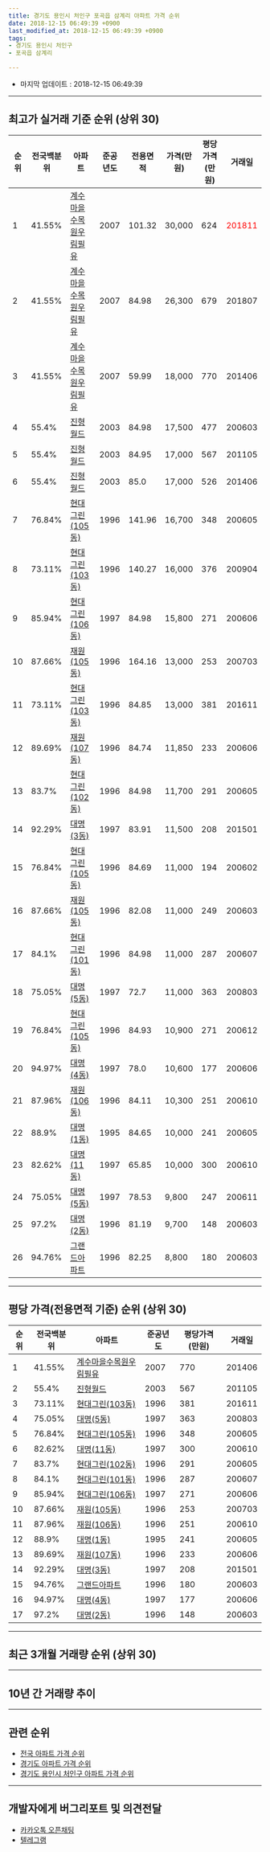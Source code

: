 ```yaml
---
title: 경기도 용인시 처인구 포곡읍 삼계리 아파트 가격 순위
date: 2018-12-15 06:49:39 +0900
last_modified_at: 2018-12-15 06:49:39 +0900
tags:
- 경기도 용인시 처인구
- 포곡읍 삼계리

---
```


* 마지막 업데이트 : 2018-12-15 06:49:39

---

## 최고가 실거래 기준 순위 (상위 30)


|순위|전국백분위|아파트|준공년도|전용면적|가격(만원)|평당가격(만원)|거래일|
|---|---|---|---|---|---|---|---|
|1|41.55%|[계수마을수목원우림필유](https://search.naver.com/search.naver?query=%EA%B2%BD%EA%B8%B0%EB%8F%84+%EC%9A%A9%EC%9D%B8%EC%8B%9C+%EC%B2%98%EC%9D%B8%EA%B5%AC+%ED%8F%AC%EA%B3%A1%EC%9D%8D+%EC%82%BC%EA%B3%84%EB%A6%AC+%EA%B3%84%EC%88%98%EB%A7%88%EC%9D%84%EC%88%98%EB%AA%A9%EC%9B%90%EC%9A%B0%EB%A6%BC%ED%95%84%EC%9C%A0)|2007|101.32|30,000|624|<span style="color:red">201811</span>|
|2|41.55%|[계수마을수목원우림필유](https://search.naver.com/search.naver?query=%EA%B2%BD%EA%B8%B0%EB%8F%84+%EC%9A%A9%EC%9D%B8%EC%8B%9C+%EC%B2%98%EC%9D%B8%EA%B5%AC+%ED%8F%AC%EA%B3%A1%EC%9D%8D+%EC%82%BC%EA%B3%84%EB%A6%AC+%EA%B3%84%EC%88%98%EB%A7%88%EC%9D%84%EC%88%98%EB%AA%A9%EC%9B%90%EC%9A%B0%EB%A6%BC%ED%95%84%EC%9C%A0)|2007|84.98|26,300|679|201807|
|3|41.55%|[계수마을수목원우림필유](https://search.naver.com/search.naver?query=%EA%B2%BD%EA%B8%B0%EB%8F%84+%EC%9A%A9%EC%9D%B8%EC%8B%9C+%EC%B2%98%EC%9D%B8%EA%B5%AC+%ED%8F%AC%EA%B3%A1%EC%9D%8D+%EC%82%BC%EA%B3%84%EB%A6%AC+%EA%B3%84%EC%88%98%EB%A7%88%EC%9D%84%EC%88%98%EB%AA%A9%EC%9B%90%EC%9A%B0%EB%A6%BC%ED%95%84%EC%9C%A0)|2007|59.99|18,000|770|201406|
|4|55.4%|[진형월드](https://search.naver.com/search.naver?query=%EA%B2%BD%EA%B8%B0%EB%8F%84+%EC%9A%A9%EC%9D%B8%EC%8B%9C+%EC%B2%98%EC%9D%B8%EA%B5%AC+%ED%8F%AC%EA%B3%A1%EC%9D%8D+%EC%82%BC%EA%B3%84%EB%A6%AC+%EC%A7%84%ED%98%95%EC%9B%94%EB%93%9C)|2003|84.98|17,500|477|200603|
|5|55.4%|[진형월드](https://search.naver.com/search.naver?query=%EA%B2%BD%EA%B8%B0%EB%8F%84+%EC%9A%A9%EC%9D%B8%EC%8B%9C+%EC%B2%98%EC%9D%B8%EA%B5%AC+%ED%8F%AC%EA%B3%A1%EC%9D%8D+%EC%82%BC%EA%B3%84%EB%A6%AC+%EC%A7%84%ED%98%95%EC%9B%94%EB%93%9C)|2003|84.95|17,000|567|201105|
|6|55.4%|[진형월드](https://search.naver.com/search.naver?query=%EA%B2%BD%EA%B8%B0%EB%8F%84+%EC%9A%A9%EC%9D%B8%EC%8B%9C+%EC%B2%98%EC%9D%B8%EA%B5%AC+%ED%8F%AC%EA%B3%A1%EC%9D%8D+%EC%82%BC%EA%B3%84%EB%A6%AC+%EC%A7%84%ED%98%95%EC%9B%94%EB%93%9C)|2003|85.0|17,000|526|201406|
|7|76.84%|[현대그린(105동)](https://search.naver.com/search.naver?query=%EA%B2%BD%EA%B8%B0%EB%8F%84+%EC%9A%A9%EC%9D%B8%EC%8B%9C+%EC%B2%98%EC%9D%B8%EA%B5%AC+%ED%8F%AC%EA%B3%A1%EC%9D%8D+%EC%82%BC%EA%B3%84%EB%A6%AC+%ED%98%84%EB%8C%80%EA%B7%B8%EB%A6%B0%28105%EB%8F%99%29)|1996|141.96|16,700|348|200605|
|8|73.11%|[현대그린(103동)](https://search.naver.com/search.naver?query=%EA%B2%BD%EA%B8%B0%EB%8F%84+%EC%9A%A9%EC%9D%B8%EC%8B%9C+%EC%B2%98%EC%9D%B8%EA%B5%AC+%ED%8F%AC%EA%B3%A1%EC%9D%8D+%EC%82%BC%EA%B3%84%EB%A6%AC+%ED%98%84%EB%8C%80%EA%B7%B8%EB%A6%B0%28103%EB%8F%99%29)|1996|140.27|16,000|376|200904|
|9|85.94%|[현대그린(106동)](https://search.naver.com/search.naver?query=%EA%B2%BD%EA%B8%B0%EB%8F%84+%EC%9A%A9%EC%9D%B8%EC%8B%9C+%EC%B2%98%EC%9D%B8%EA%B5%AC+%ED%8F%AC%EA%B3%A1%EC%9D%8D+%EC%82%BC%EA%B3%84%EB%A6%AC+%ED%98%84%EB%8C%80%EA%B7%B8%EB%A6%B0%28106%EB%8F%99%29)|1997|84.98|15,800|271|200606|
|10|87.66%|[재원(105동)](https://search.naver.com/search.naver?query=%EA%B2%BD%EA%B8%B0%EB%8F%84+%EC%9A%A9%EC%9D%B8%EC%8B%9C+%EC%B2%98%EC%9D%B8%EA%B5%AC+%ED%8F%AC%EA%B3%A1%EC%9D%8D+%EC%82%BC%EA%B3%84%EB%A6%AC+%EC%9E%AC%EC%9B%90%28105%EB%8F%99%29)|1996|164.16|13,000|253|200703|
|11|73.11%|[현대그린(103동)](https://search.naver.com/search.naver?query=%EA%B2%BD%EA%B8%B0%EB%8F%84+%EC%9A%A9%EC%9D%B8%EC%8B%9C+%EC%B2%98%EC%9D%B8%EA%B5%AC+%ED%8F%AC%EA%B3%A1%EC%9D%8D+%EC%82%BC%EA%B3%84%EB%A6%AC+%ED%98%84%EB%8C%80%EA%B7%B8%EB%A6%B0%28103%EB%8F%99%29)|1996|84.85|13,000|381|201611|
|12|89.69%|[재원(107동)](https://search.naver.com/search.naver?query=%EA%B2%BD%EA%B8%B0%EB%8F%84+%EC%9A%A9%EC%9D%B8%EC%8B%9C+%EC%B2%98%EC%9D%B8%EA%B5%AC+%ED%8F%AC%EA%B3%A1%EC%9D%8D+%EC%82%BC%EA%B3%84%EB%A6%AC+%EC%9E%AC%EC%9B%90%28107%EB%8F%99%29)|1996|84.74|11,850|233|200606|
|13|83.7%|[현대그린(102동)](https://search.naver.com/search.naver?query=%EA%B2%BD%EA%B8%B0%EB%8F%84+%EC%9A%A9%EC%9D%B8%EC%8B%9C+%EC%B2%98%EC%9D%B8%EA%B5%AC+%ED%8F%AC%EA%B3%A1%EC%9D%8D+%EC%82%BC%EA%B3%84%EB%A6%AC+%ED%98%84%EB%8C%80%EA%B7%B8%EB%A6%B0%28102%EB%8F%99%29)|1996|84.98|11,700|291|200605|
|14|92.29%|[대명(3동)](https://search.naver.com/search.naver?query=%EA%B2%BD%EA%B8%B0%EB%8F%84+%EC%9A%A9%EC%9D%B8%EC%8B%9C+%EC%B2%98%EC%9D%B8%EA%B5%AC+%ED%8F%AC%EA%B3%A1%EC%9D%8D+%EC%82%BC%EA%B3%84%EB%A6%AC+%EB%8C%80%EB%AA%85%283%EB%8F%99%29)|1997|83.91|11,500|208|201501|
|15|76.84%|[현대그린(105동)](https://search.naver.com/search.naver?query=%EA%B2%BD%EA%B8%B0%EB%8F%84+%EC%9A%A9%EC%9D%B8%EC%8B%9C+%EC%B2%98%EC%9D%B8%EA%B5%AC+%ED%8F%AC%EA%B3%A1%EC%9D%8D+%EC%82%BC%EA%B3%84%EB%A6%AC+%ED%98%84%EB%8C%80%EA%B7%B8%EB%A6%B0%28105%EB%8F%99%29)|1996|84.69|11,000|194|200602|
|16|87.66%|[재원(105동)](https://search.naver.com/search.naver?query=%EA%B2%BD%EA%B8%B0%EB%8F%84+%EC%9A%A9%EC%9D%B8%EC%8B%9C+%EC%B2%98%EC%9D%B8%EA%B5%AC+%ED%8F%AC%EA%B3%A1%EC%9D%8D+%EC%82%BC%EA%B3%84%EB%A6%AC+%EC%9E%AC%EC%9B%90%28105%EB%8F%99%29)|1996|82.08|11,000|249|200603|
|17|84.1%|[현대그린(101동)](https://search.naver.com/search.naver?query=%EA%B2%BD%EA%B8%B0%EB%8F%84+%EC%9A%A9%EC%9D%B8%EC%8B%9C+%EC%B2%98%EC%9D%B8%EA%B5%AC+%ED%8F%AC%EA%B3%A1%EC%9D%8D+%EC%82%BC%EA%B3%84%EB%A6%AC+%ED%98%84%EB%8C%80%EA%B7%B8%EB%A6%B0%28101%EB%8F%99%29)|1996|84.98|11,000|287|200607|
|18|75.05%|[대명(5동)](https://search.naver.com/search.naver?query=%EA%B2%BD%EA%B8%B0%EB%8F%84+%EC%9A%A9%EC%9D%B8%EC%8B%9C+%EC%B2%98%EC%9D%B8%EA%B5%AC+%ED%8F%AC%EA%B3%A1%EC%9D%8D+%EC%82%BC%EA%B3%84%EB%A6%AC+%EB%8C%80%EB%AA%85%285%EB%8F%99%29)|1997|72.7|11,000|363|200803|
|19|76.84%|[현대그린(105동)](https://search.naver.com/search.naver?query=%EA%B2%BD%EA%B8%B0%EB%8F%84+%EC%9A%A9%EC%9D%B8%EC%8B%9C+%EC%B2%98%EC%9D%B8%EA%B5%AC+%ED%8F%AC%EA%B3%A1%EC%9D%8D+%EC%82%BC%EA%B3%84%EB%A6%AC+%ED%98%84%EB%8C%80%EA%B7%B8%EB%A6%B0%28105%EB%8F%99%29)|1996|84.93|10,900|271|200612|
|20|94.97%|[대명(4동)](https://search.naver.com/search.naver?query=%EA%B2%BD%EA%B8%B0%EB%8F%84+%EC%9A%A9%EC%9D%B8%EC%8B%9C+%EC%B2%98%EC%9D%B8%EA%B5%AC+%ED%8F%AC%EA%B3%A1%EC%9D%8D+%EC%82%BC%EA%B3%84%EB%A6%AC+%EB%8C%80%EB%AA%85%284%EB%8F%99%29)|1997|78.0|10,600|177|200606|
|21|87.96%|[재원(106동)](https://search.naver.com/search.naver?query=%EA%B2%BD%EA%B8%B0%EB%8F%84+%EC%9A%A9%EC%9D%B8%EC%8B%9C+%EC%B2%98%EC%9D%B8%EA%B5%AC+%ED%8F%AC%EA%B3%A1%EC%9D%8D+%EC%82%BC%EA%B3%84%EB%A6%AC+%EC%9E%AC%EC%9B%90%28106%EB%8F%99%29)|1996|84.11|10,300|251|200610|
|22|88.9%|[대명(1동)](https://search.naver.com/search.naver?query=%EA%B2%BD%EA%B8%B0%EB%8F%84+%EC%9A%A9%EC%9D%B8%EC%8B%9C+%EC%B2%98%EC%9D%B8%EA%B5%AC+%ED%8F%AC%EA%B3%A1%EC%9D%8D+%EC%82%BC%EA%B3%84%EB%A6%AC+%EB%8C%80%EB%AA%85%281%EB%8F%99%29)|1995|84.65|10,000|241|200605|
|23|82.62%|[대명(11동)](https://search.naver.com/search.naver?query=%EA%B2%BD%EA%B8%B0%EB%8F%84+%EC%9A%A9%EC%9D%B8%EC%8B%9C+%EC%B2%98%EC%9D%B8%EA%B5%AC+%ED%8F%AC%EA%B3%A1%EC%9D%8D+%EC%82%BC%EA%B3%84%EB%A6%AC+%EB%8C%80%EB%AA%85%2811%EB%8F%99%29)|1997|65.85|10,000|300|200610|
|24|75.05%|[대명(5동)](https://search.naver.com/search.naver?query=%EA%B2%BD%EA%B8%B0%EB%8F%84+%EC%9A%A9%EC%9D%B8%EC%8B%9C+%EC%B2%98%EC%9D%B8%EA%B5%AC+%ED%8F%AC%EA%B3%A1%EC%9D%8D+%EC%82%BC%EA%B3%84%EB%A6%AC+%EB%8C%80%EB%AA%85%285%EB%8F%99%29)|1997|78.53|9,800|247|200611|
|25|97.2%|[대명(2동)](https://search.naver.com/search.naver?query=%EA%B2%BD%EA%B8%B0%EB%8F%84+%EC%9A%A9%EC%9D%B8%EC%8B%9C+%EC%B2%98%EC%9D%B8%EA%B5%AC+%ED%8F%AC%EA%B3%A1%EC%9D%8D+%EC%82%BC%EA%B3%84%EB%A6%AC+%EB%8C%80%EB%AA%85%282%EB%8F%99%29)|1996|81.19|9,700|148|200603|
|26|94.76%|[그랜드아파트](https://search.naver.com/search.naver?query=%EA%B2%BD%EA%B8%B0%EB%8F%84+%EC%9A%A9%EC%9D%B8%EC%8B%9C+%EC%B2%98%EC%9D%B8%EA%B5%AC+%ED%8F%AC%EA%B3%A1%EC%9D%8D+%EC%82%BC%EA%B3%84%EB%A6%AC+%EA%B7%B8%EB%9E%9C%EB%93%9C%EC%95%84%ED%8C%8C%ED%8A%B8)|1996|82.25|8,800|180|200603|


---

## 평당 가격(전용면적 기준) 순위 (상위 30)


|순위|전국백분위|아파트|준공년도|평당가격(만원)|거래일|
|---|---|---|---|---|---|
|1|41.55%|[계수마을수목원우림필유](https://search.naver.com/search.naver?query=%EA%B2%BD%EA%B8%B0%EB%8F%84+%EC%9A%A9%EC%9D%B8%EC%8B%9C+%EC%B2%98%EC%9D%B8%EA%B5%AC+%ED%8F%AC%EA%B3%A1%EC%9D%8D+%EC%82%BC%EA%B3%84%EB%A6%AC+%EA%B3%84%EC%88%98%EB%A7%88%EC%9D%84%EC%88%98%EB%AA%A9%EC%9B%90%EC%9A%B0%EB%A6%BC%ED%95%84%EC%9C%A0)|2007|770|201406|
|2|55.4%|[진형월드](https://search.naver.com/search.naver?query=%EA%B2%BD%EA%B8%B0%EB%8F%84+%EC%9A%A9%EC%9D%B8%EC%8B%9C+%EC%B2%98%EC%9D%B8%EA%B5%AC+%ED%8F%AC%EA%B3%A1%EC%9D%8D+%EC%82%BC%EA%B3%84%EB%A6%AC+%EC%A7%84%ED%98%95%EC%9B%94%EB%93%9C)|2003|567|201105|
|3|73.11%|[현대그린(103동)](https://search.naver.com/search.naver?query=%EA%B2%BD%EA%B8%B0%EB%8F%84+%EC%9A%A9%EC%9D%B8%EC%8B%9C+%EC%B2%98%EC%9D%B8%EA%B5%AC+%ED%8F%AC%EA%B3%A1%EC%9D%8D+%EC%82%BC%EA%B3%84%EB%A6%AC+%ED%98%84%EB%8C%80%EA%B7%B8%EB%A6%B0%28103%EB%8F%99%29)|1996|381|201611|
|4|75.05%|[대명(5동)](https://search.naver.com/search.naver?query=%EA%B2%BD%EA%B8%B0%EB%8F%84+%EC%9A%A9%EC%9D%B8%EC%8B%9C+%EC%B2%98%EC%9D%B8%EA%B5%AC+%ED%8F%AC%EA%B3%A1%EC%9D%8D+%EC%82%BC%EA%B3%84%EB%A6%AC+%EB%8C%80%EB%AA%85%285%EB%8F%99%29)|1997|363|200803|
|5|76.84%|[현대그린(105동)](https://search.naver.com/search.naver?query=%EA%B2%BD%EA%B8%B0%EB%8F%84+%EC%9A%A9%EC%9D%B8%EC%8B%9C+%EC%B2%98%EC%9D%B8%EA%B5%AC+%ED%8F%AC%EA%B3%A1%EC%9D%8D+%EC%82%BC%EA%B3%84%EB%A6%AC+%ED%98%84%EB%8C%80%EA%B7%B8%EB%A6%B0%28105%EB%8F%99%29)|1996|348|200605|
|6|82.62%|[대명(11동)](https://search.naver.com/search.naver?query=%EA%B2%BD%EA%B8%B0%EB%8F%84+%EC%9A%A9%EC%9D%B8%EC%8B%9C+%EC%B2%98%EC%9D%B8%EA%B5%AC+%ED%8F%AC%EA%B3%A1%EC%9D%8D+%EC%82%BC%EA%B3%84%EB%A6%AC+%EB%8C%80%EB%AA%85%2811%EB%8F%99%29)|1997|300|200610|
|7|83.7%|[현대그린(102동)](https://search.naver.com/search.naver?query=%EA%B2%BD%EA%B8%B0%EB%8F%84+%EC%9A%A9%EC%9D%B8%EC%8B%9C+%EC%B2%98%EC%9D%B8%EA%B5%AC+%ED%8F%AC%EA%B3%A1%EC%9D%8D+%EC%82%BC%EA%B3%84%EB%A6%AC+%ED%98%84%EB%8C%80%EA%B7%B8%EB%A6%B0%28102%EB%8F%99%29)|1996|291|200605|
|8|84.1%|[현대그린(101동)](https://search.naver.com/search.naver?query=%EA%B2%BD%EA%B8%B0%EB%8F%84+%EC%9A%A9%EC%9D%B8%EC%8B%9C+%EC%B2%98%EC%9D%B8%EA%B5%AC+%ED%8F%AC%EA%B3%A1%EC%9D%8D+%EC%82%BC%EA%B3%84%EB%A6%AC+%ED%98%84%EB%8C%80%EA%B7%B8%EB%A6%B0%28101%EB%8F%99%29)|1996|287|200607|
|9|85.94%|[현대그린(106동)](https://search.naver.com/search.naver?query=%EA%B2%BD%EA%B8%B0%EB%8F%84+%EC%9A%A9%EC%9D%B8%EC%8B%9C+%EC%B2%98%EC%9D%B8%EA%B5%AC+%ED%8F%AC%EA%B3%A1%EC%9D%8D+%EC%82%BC%EA%B3%84%EB%A6%AC+%ED%98%84%EB%8C%80%EA%B7%B8%EB%A6%B0%28106%EB%8F%99%29)|1997|271|200606|
|10|87.66%|[재원(105동)](https://search.naver.com/search.naver?query=%EA%B2%BD%EA%B8%B0%EB%8F%84+%EC%9A%A9%EC%9D%B8%EC%8B%9C+%EC%B2%98%EC%9D%B8%EA%B5%AC+%ED%8F%AC%EA%B3%A1%EC%9D%8D+%EC%82%BC%EA%B3%84%EB%A6%AC+%EC%9E%AC%EC%9B%90%28105%EB%8F%99%29)|1996|253|200703|
|11|87.96%|[재원(106동)](https://search.naver.com/search.naver?query=%EA%B2%BD%EA%B8%B0%EB%8F%84+%EC%9A%A9%EC%9D%B8%EC%8B%9C+%EC%B2%98%EC%9D%B8%EA%B5%AC+%ED%8F%AC%EA%B3%A1%EC%9D%8D+%EC%82%BC%EA%B3%84%EB%A6%AC+%EC%9E%AC%EC%9B%90%28106%EB%8F%99%29)|1996|251|200610|
|12|88.9%|[대명(1동)](https://search.naver.com/search.naver?query=%EA%B2%BD%EA%B8%B0%EB%8F%84+%EC%9A%A9%EC%9D%B8%EC%8B%9C+%EC%B2%98%EC%9D%B8%EA%B5%AC+%ED%8F%AC%EA%B3%A1%EC%9D%8D+%EC%82%BC%EA%B3%84%EB%A6%AC+%EB%8C%80%EB%AA%85%281%EB%8F%99%29)|1995|241|200605|
|13|89.69%|[재원(107동)](https://search.naver.com/search.naver?query=%EA%B2%BD%EA%B8%B0%EB%8F%84+%EC%9A%A9%EC%9D%B8%EC%8B%9C+%EC%B2%98%EC%9D%B8%EA%B5%AC+%ED%8F%AC%EA%B3%A1%EC%9D%8D+%EC%82%BC%EA%B3%84%EB%A6%AC+%EC%9E%AC%EC%9B%90%28107%EB%8F%99%29)|1996|233|200606|
|14|92.29%|[대명(3동)](https://search.naver.com/search.naver?query=%EA%B2%BD%EA%B8%B0%EB%8F%84+%EC%9A%A9%EC%9D%B8%EC%8B%9C+%EC%B2%98%EC%9D%B8%EA%B5%AC+%ED%8F%AC%EA%B3%A1%EC%9D%8D+%EC%82%BC%EA%B3%84%EB%A6%AC+%EB%8C%80%EB%AA%85%283%EB%8F%99%29)|1997|208|201501|
|15|94.76%|[그랜드아파트](https://search.naver.com/search.naver?query=%EA%B2%BD%EA%B8%B0%EB%8F%84+%EC%9A%A9%EC%9D%B8%EC%8B%9C+%EC%B2%98%EC%9D%B8%EA%B5%AC+%ED%8F%AC%EA%B3%A1%EC%9D%8D+%EC%82%BC%EA%B3%84%EB%A6%AC+%EA%B7%B8%EB%9E%9C%EB%93%9C%EC%95%84%ED%8C%8C%ED%8A%B8)|1996|180|200603|
|16|94.97%|[대명(4동)](https://search.naver.com/search.naver?query=%EA%B2%BD%EA%B8%B0%EB%8F%84+%EC%9A%A9%EC%9D%B8%EC%8B%9C+%EC%B2%98%EC%9D%B8%EA%B5%AC+%ED%8F%AC%EA%B3%A1%EC%9D%8D+%EC%82%BC%EA%B3%84%EB%A6%AC+%EB%8C%80%EB%AA%85%284%EB%8F%99%29)|1997|177|200606|
|17|97.2%|[대명(2동)](https://search.naver.com/search.naver?query=%EA%B2%BD%EA%B8%B0%EB%8F%84+%EC%9A%A9%EC%9D%B8%EC%8B%9C+%EC%B2%98%EC%9D%B8%EA%B5%AC+%ED%8F%AC%EA%B3%A1%EC%9D%8D+%EC%82%BC%EA%B3%84%EB%A6%AC+%EB%8C%80%EB%AA%85%282%EB%8F%99%29)|1996|148|200603|


---

## 최근 3개월 거래량 순위 (상위 30)


<div style="width:100%;">
    <canvas id="deal_count_ranking" height="250"></canvas>
</div>


<script>
new Chart(document.getElementById("deal_count_ranking"), {
    type: 'horizontalBar',
    data: {
        labels: ['계수마을수목원우림필유', '현대그린(101동)'],
        datasets: [{
            label: '실거래 수',
            data: [2, 1],
            borderColor: "rgba(255, 0, 128, 1)",
            backgroundColor: "rgba(255, 0, 128, 0.5)",
            fill: false,
        }]
    },
    options: {
        responsive: true,
        title: {
            display: true,
            text: '최근 3개월 거래량 순위'
        },
        tooltips: {
            mode: 'index',
            intersect: false,
            callbacks: {
                title: function(tooltipItems, data) {
                    return "실거래 수:";
                },
                label: function(tooltipItem, data) {
                    return data.labels[tooltipItem.index] + ": " + tooltipItem.xLabel;
                }
            }
        },
        hover: {
            mode: 'nearest',
            intersect: true
        },
        scales: {
            xAxes: [{
                display: true,
                scaleLabel: {
                    display: true,
                    labelString: '실거래 수'
                },
                ticks: {
                    suggestedMin: 0,
                }
            }],
            yAxes: [{
                display: true,
                ticks: {
                    autoSkip: false,
                    callback: function(value, index, values) {
                        if (value.length > 15)
                            return value.substr(0, 13) + "...";
                        else
                            return value;
                    }
                },
                scaleLabel: {
                    display: false,
                }
            }]
        }
    }
});

</script>


---

## 10년 간 거래량 추이


<div style="width:100%;">
    <canvas id="deal_progress" height="250"></canvas>
</div>

<script>
new Chart(document.getElementById("deal_progress"), {
    type: 'line',
    data: {
        labels: ['200812','200901','200902','200903','200904','200905','200906','200907','200908','200909','200910','200911','200912','201001','201002','201003','201004','201005','201006','201007','201008','201009','201010','201011','201012','201101','201102','201103','201104','201105','201106','201107','201108','201109','201110','201111','201112','201201','201202','201203','201204','201205','201206','201207','201208','201209','201210','201211','201212','201301','201302','201303','201304','201305','201306','201307','201308','201309','201310','201311','201312','201401','201402','201403','201404','201405','201406','201407','201408','201409','201410','201411','201412','201501','201502','201503','201504','201505','201506','201507','201508','201509','201510','201511','201512','201601','201602','201603','201604','201605','201606','201607','201608','201609','201610','201611','201612','201701','201702','201703','201704','201705','201706','201707','201708','201709','201710','201711','201712','201801','201802','201803','201804','201805','201806','201807','201808','201809','201810','201811','201812'],
        datasets: [{
            label: '실거래 수',
            pointRadius: 1,
            data: [0, 1, 2, 5, 6, 2, 3, 7, 7, 7, 5, 4, 2, 2, 2, 2, 2, 3, 0, 1, 2, 1, 3, 1, 1, 3, 1, 2, 2, 4, 2, 3, 1, 2, 1, 8, 1, 0, 1, 3, 3, 2, 4, 0, 4, 3, 0, 2, 3, 0, 0, 2, 1, 4, 1, 1, 2, 2, 2, 4, 3, 2, 3, 5, 4, 6, 4, 2, 6, 5, 3, 7, 3, 6, 0, 7, 8, 6, 1, 2, 4, 2, 2, 3, 4, 2, 4, 4, 5, 4, 5, 1, 6, 2, 3, 1, 0, 1, 3, 3, 2, 2, 2, 2, 2, 3, 2, 3, 2, 2, 3, 1, 2, 0, 2, 2, 1, 4, 2, 1, 0],
            borderColor: "rgba(255, 201, 14, 1)",
            backgroundColor: "rgba(255, 201, 14, 0.5)",
            fill: true,
        }]
    },
    options: {
        responsive: true,
        title: {
            display: true,
            text: '10년간 거래량 추이'
        },
        tooltips: {
            mode: 'index',
            intersect: false,
        },
        hover: {
            mode: 'nearest',
            intersect: true
        },
        scales: {
            xAxes: [{
                display: true,
                scaleLabel: {
                    display: true,
                    labelString: '년/월'
                }
            }],
            yAxes: [{
                display: true,
                ticks: {
                    suggestedMin: 0,
                },
                scaleLabel: {
                    display: true,
                    labelString: '실거래 수'
                }
            }]
        }
    }
});

</script>


---

## 관련 순위

- [전국 아파트 가격 순위](https://inasie.github.io/apt-ranking/전국)
- [경기도 아파트 가격 순위](https://inasie.github.io/apt-ranking/경기도)
- [경기도 용인시 처인구 아파트 가격 순위](https://inasie.github.io/apt-ranking/경기도-용인시-처인구)


---

## 개발자에게 버그리포트 및 의견전달

- [카카오톡 오픈채팅](https://open.kakao.com/o/gLJUAP4)
- [텔레그램](https://t.me/inasie)


